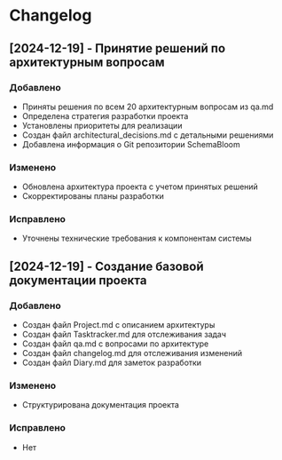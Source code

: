 # Changelog

## [2024-12-19] - Принятие решений по архитектурным вопросам
### Добавлено
- Приняты решения по всем 20 архитектурным вопросам из qa.md
- Определена стратегия разработки проекта
- Установлены приоритеты для реализации
- Создан файл architectural_decisions.md с детальными решениями
- Добавлена информация о Git репозитории SchemaBloom

### Изменено
- Обновлена архитектура проекта с учетом принятых решений
- Скорректированы планы разработки

### Исправлено
- Уточнены технические требования к компонентам системы

## [2024-12-19] - Создание базовой документации проекта
### Добавлено
- Создан файл Project.md с описанием архитектуры
- Создан файл Tasktracker.md для отслеживания задач
- Создан файл qa.md с вопросами по архитектуре
- Создан файл changelog.md для отслеживания изменений
- Создан файл Diary.md для заметок разработки

### Изменено
- Структурирована документация проекта

### Исправлено
- Нет 